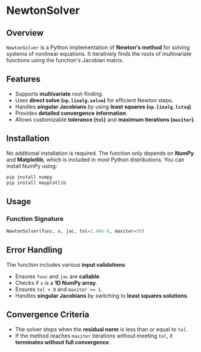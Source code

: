 # NewtonSolver

## Overview
`NewtonSolver` is a Python implementation of **Newton's method** for solving systems of nonlinear equations. It iteratively finds the roots of multivariate functions using the function's Jacobian matrix.

## Features
- Supports **multivariate** root-finding.
- Uses **direct solve (`np.linalg.solve`)** for efficient Newton steps.
- Handles **singular Jacobians** by using **least squares (`np.linalg.lstsq`)**.
- Provides **detailed convergence information**.
- Allows customizable **tolerance (`tol`)** and **maximum iterations (`maxiter`)**.

## Installation
No additional installation is required. The function only depends on **NumPy** and **Matplotlib**, which is included in most Python distributions. You can install NumPy using:
```sh
pip install numpy
pip install mayplotlib
```

## Usage
### Function Signature
```python
NewtonSolver(func, x, jac, tol=1.48e-8, maxiter=50)
```

## Error Handling
The function includes various **input validations**:
- Ensures `func` and `jac` are **callable**.
- Checks if `x` is a **1D NumPy array**.
- Ensures `tol > 0` and `maxiter >= 1`.
- Handles **singular Jacobians** by switching to **least squares solutions**.

## Convergence Criteria
- The solver stops when the **residual norm** is less than or equal to `tol`.
- If the method reaches `maxiter` iterations without meeting `tol`, it **terminates without full convergence**.


